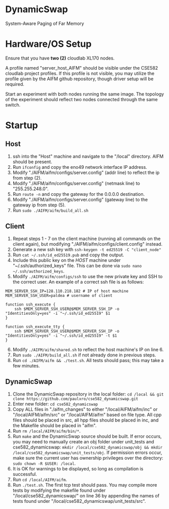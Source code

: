 # DynamicSwap

System-Aware Paging of Far Memory

# Hardware/OS Setup

Ensure that you have **two (2)** cloudlab XL170 nodes.

A profile named "server_host_AIFM" should be visible under the CSE582 cloudlab project profiles. If this profile is not visible, you may utilize the profile given by the AIFM github repository, though driver setup will be required.

Start an experiment with both nodes running the same image. The topology of the experiment should reflect two nodes connected through the same switch.

# Startup

## Host

1. ssh into the "Host" machine and navigate to the "/local" directory. AIFM should be present.
2. Run `ifconfig` and copy the eno49 network interface IP address.
3. Modify "./AIFM/aifm/configs/server.config" (addr line) to reflect the ip from step (2).
4. Modify "./AIFM/aifm/configs/server.config" (netmask line) to "255.255.248.0".
5. Run `route -n` and copy the gateway for the 0.0.0.0 destination.
6. Modify "./AIFM/aifm/configs/server.config" (gateway line) to the gateway ip from step (5).
7. Run `sudo ./AIFM/aifm/build_all.sh`

## Client

1. Repeat steps 1 - 7 on the client machine (running all commands on the client again), but modifying "./AIFM/aifm/configs/client.config" instead.
2. Generate a new ssh key with `ssh-keygen -t ed25519 -C "client_node"`
3. Run `cat ~/.ssh/id_ed25519.pub` and copy the output.
4. Include this public key on the *HOST* machine under "~/.ssh/authorized_keys" file. This can be done via `sudo nano ~/.ssh/authorized_keys`.
5. Modify `./AIFM/aifm/configs/ssh` to use the new private key and SSH to the correct user. An example of a correct ssh file is as follows:

```
MEM_SERVER_SSH_IP=128.110.218.182 # IP of host machine
MEM_SERVER_SSH_USER=paldea # username of client

function ssh_execute {
    ssh $MEM_SERVER_SSH_USER@$MEM_SERVER_SSH_IP -o "IdentitiesOnly=yes" -i "~/.ssh/id_ed25519" $1
}

function ssh_execute_tty {
    ssh $MEM_SERVER_SSH_USER@$MEM_SERVER_SSH_IP -o "IdentitiesOnly=yes" -i "~/.ssh/id_ed25519" -t $1
}
```

6. Modify `./AIFM/aifm/shared.sh` to reflect the host machine's IP on line 6.
7. Run `sudo ./AIFM/build_all.sh` if not already done in previous steps.
8. Run `cd ./AIFM/aifm && ./test.sh`. All tests should pass; this may take a few minutes.

## DynamicSwap

1. Clone the DynamicSwap repository in the local folder: `cd /local && git clone https://github.com/paulxro/cse582_dynamicswap.git`
2. Enter new folder: `cd cse582_dynamicswap`
3. Copy ALL files in "./aifm_changes" to either "/local/AIFM/aifm/inc" or "/local/AIFM/aifm/src" or "/local/AIFM/aifm" based on file type. All cpp files should be placed in src, all hpp files should be placed in inc, and the Makefile should be placed in "aifm".
7. Run `rm /local/AIFM/aifm/bin/*`.
4. Run `make` and the DynamicSwap source should be built. If error occurs, you may need to manually create an obj folder under unit_tests and cse582_dynamicswap: `mkdir /local/cse582_dynamicswap/obj && mkdir /local/cse582_dynamicswap/unit_tests/obj`. If permission errors occur, make sure the current user has ownership privileges over the directory: `sudo chown -R $USER: /local`.
5. It is OK for warnings to be displayed, so long as compilation is successful.
8. Run `cd /local/AIFM/aifm`.
9. Run `./test.sh`. The first tcp test should pass. You may compile more tests by modifying the makefile found under "/local/cse582_dynamicswap/" on line 36 by appending the names of tests found under "/local/cse582_dynamicswap/unit_tests/src".
